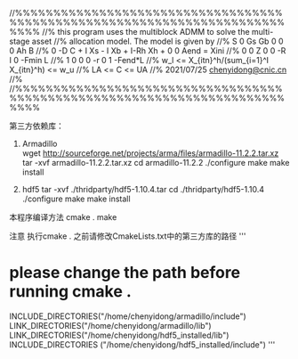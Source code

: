 


//%%%%%%%%%%%%%%%%%%%%%%%%%%%%%%%%%%%%%%%%%%%%%%%%%%%%%%%%%%%%%%%%%%%%%%%%%%%
//% this program  uses the multiblock ADMM to solve the multi-stage asset
//%  allocation model.  The model is given by
//%  S   0         Gs        Gb       0              0  0  Ah           B
//%  0  -D  C   +  I  Xs  -  I  Xb +  I-Rh  Xh    +  0  0  Aend   =    Xini
//%  0   0  Z      0         0        -R             I  0            -Fmin L
//%  1   0         0         0        -r             0  1            -Fend*L
//%   w_l <=   X_{itn}^h/(sum_{i=1}^I X_{itn}^h) <= w_u
//%   LA  <=  C  <=  UA
//%   2021/07/25  chenyidong@cnic.cn
//%
//%%%%%%%%%%%%%%%%%%%%%%%%%%%%%%%%%%%%%%%%%%%%%%%%%%%%%%%%%%%%%%%%%%%%%%%%%%%













第三方依赖库：

1. Armadillo  
wget http://sourceforge.net/projects/arma/files/armadillo-11.2.2.tar.xz
tar -xvf armadillo-11.2.2.tar.xz
cd armadillo-11.2.2
./configure
make
make install 

2. hdf5
tar -xvf ./thridparty/hdf5-1.10.4.tar
cd  ./thridparty/hdf5-1.10.4
./configure
make
make install 



本程序编译方法
cmake .
make


注意
执行cmake .  之前请修改CmakeLists.txt中的第三方库的路径
'''
# please change the path before running cmake .
INCLUDE_DIRECTORIES("/home/chenyidong/armadillo/include")
LINK_DIRECTORIES("/home/chenyidong/armadillo/lib")
LINK_DIRECTORIES("/home/chenyidong/hdf5_installed/lib")
INCLUDE_DIRECTORIES ("/home/chenyidong/hdf5_installed/include")
'''


